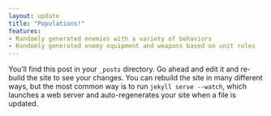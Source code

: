 ```yaml
---
layout: update
title: "Populations!"
features:
- Randomly generated enemies with a variety of behaviors
- Randomly generated enemy equipment and weapons based on unit roles
---
```

You’ll find this post in your `_posts` directory. Go ahead and edit it and re-build the site to see your changes. You can rebuild the site in many different ways, but the most common way is to run `jekyll serve --watch`, which launches a web server and auto-regenerates your site when a file is updated.
